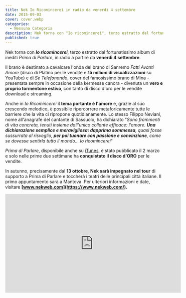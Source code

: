 ```yaml
---
title: Nek Io Ricomincerei in radio da venerdì 4 settembre
date: 2015-09-03
cover: cover.webp
categories:
  - Nessuna Categoria
description: Nek torna con "Io ricomincerei", terzo estratto dal fortunatissimo album di inediti "Prima di Parlare", in radio a partire da venerdì 4 settembre. Il brano è destinato a cavalcare l'onda del brano di Sanremo "Fatti Avanti Amore" e di "Se Telefonando", cover del famosissimo brano di Mina
published: true
---
```

Nek torna con **_Io ricomincerei_**, terzo estratto dal fortunatissimo album di inediti _Prima di Parlare_, in radio a partire da **venerdì 4 settembre**.

Il brano è destinato a cavalcare l'onda del brano di Sanremo _Fatti Avanti Amore_ (disco di Platino per le vendite e **15 milioni di visualizzazioni** su YouTube) e di _Se Telefonando_, cover del famosissimo brano di Mina - presentata sempre in occasione della kermesse canora - divenuta un **vero e proprio tormentone estivo**, con tanto di disco d'oro per le vendite download e streaming.

Anche in _Io Ricomincerei_ il **tema portante è l'amore** e, grazie al suo crescendo melodico, è possibile ripercorrere metaforicamente tutte le barriere che la vita ci ripropone quotidianamente. Lo stesso Filippo Neviani, nome all'anagrafe del cantante di Sassuolo, ha dichiarato "_Sono frammenti di vita concreta, tenuti insieme dall'unico collante efficace: l'amore. **Una dichiarazione semplice e meravigliosa: dapprima sommessa**, quasi fosse sussurrata al risveglio, **per poi tuonare con passione e convinzione**, come se dovesse sentirla tutto il mondo... Io ricomincerei_"

_Prima di Parlare_, disponibile anche su [iTunes](https://itunes.apple.com/it/album/prima-di-parlare-deluxe/id965593152), è stato pubblicato il 2 marzo e solo nelle prime due settimane ha **conquistato il disco d'ORO** per le vendite.

In autunno, precisamente dal **13 ottobre**, **Nek sarà impegnato nel tour** di supporto a Prima di Parlare e toccherà i teatri delle principali città italiane. Il primo appuntamento sarà a Mantova. Per ulteriori informazioni e date, visitare **[www.nekweb.com](https://www.nekweb.com/).**

<iframe width="560" height="315" src="https://www.youtube.com/embed/hqGiKdy8xjs" frameborder="0" allow="accelerometer; autoplay; encrypted-media; gyroscope; picture-in-picture" allowfullscreen title="Nek"></iframe>
